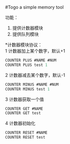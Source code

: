 #Togo a simple memory tool

功能：<br>
1. 提供计数器模块<br>
2. 提供队列模块<br>

*计数器模块协议：<br>
1 计数器加上某个数字，默认+1<br>
```c
COUNTER PLUS #NAME #NUM
COUNTER PLUS test 1
```
2 计数器减去某个数字，默认-1<br>
```c
COUNTER MINUS #NAME #NUM
COUNTER MINUS test 1
```
3 计数器获取一个值<br>
```c
COUNTER GET #NAME
COUNTER GET test
```
4 计数器初始化<br>
```c
COUNTER RESET #NAME
COUNTER RESET test
```

